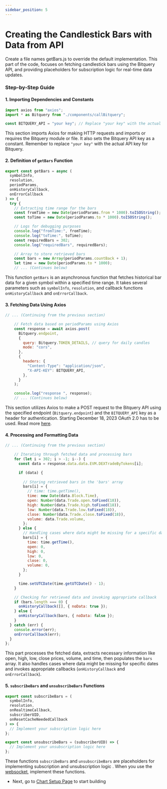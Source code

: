 ```yaml
---
sidebar_position: 5
---
```


# Creating the Candlestick Bars with Data from API

Create a file names getBars.js to override the default implementation. This part of the code, focuses on fetching candlestick bars using the Bitquery API, and providing placeholders for subscription logic for real-time data updates.


### Step-by-Step Guide

#### 1. Importing Dependencies and Constants

```javascript
import axios from "axios";
import * as Bitquery from "./components/callBitquery";

const BITQUERY_API = "your key"; // Replace "your key" with the actual API key
```

This section imports Axios for making HTTP requests and imports or requires the Bitquery module or file. It also sets the Bitquery API key as a constant. Remember to replace `"your key"` with the actual API key for Bitquery.

#### 2. Definition of `getBars` Function

```javascript
export const getBars = async (
  symbolInfo,
  resolution,
  periodParams,
  onHistoryCallback,
  onErrorCallback
) => {
  try {
    // Extracting time range for the bars
    const fromTime = new Date(periodParams.from * 1000).toISOString();
    const toTime = new Date(periodParams.to * 1000).toISOString();

    // Logs for debugging purposes
    console.log("fromTime:", fromTime);
    console.log("toTime:", toTime);
    const requiredBars = 302;
    console.log("requiredBars", requiredBars);

    // Array to store retrieved bars
    const bars = new Array(periodParams.countBack + 1);
    let time = new Date(periodParams.to * 1000);
    // ... (Continues below)
```

This function `getBars` is an asynchronous function that fetches historical bar data for a given symbol within a specified time range. It takes several parameters such as `symbolInfo`, `resolution`, and callback functions `onHistoryCallback` and `onErrorCallback`.

#### 3. Fetching Data Using Axios

```javascript
// ... (Continuing from the previous section)

    // Fetch data based on periodParams using Axios
    const response = await axios.post(
      Bitquery.endpoint,
      {
        query: Bitquery.TOKEN_DETAILS, // query for daily candles
        mode: "cors",
      },
      {
        headers: {
          "Content-Type": "application/json",
          "X-API-KEY": BITQUERY_API,
        },
      }
    );

    console.log("response ", response);
    // ... (Continues below)
```

This section utilizes Axios to make a POST request to the Bitquery API using the specified endpoint (`Bitquery.endpoint`) and the `BITQUERY_API` key as a header for authentication. Starting December 18, 2023 OAuth 2.0 has to be used. Read more [here](https://docs.bitquery.io/docs/ide/authorisation/).

#### 4. Processing and Formatting Data

```javascript
// ... (Continuing from the previous section)

    // Iterating through fetched data and processing bars
    for (let i = 302; i > -1; i--) {
      const data = response.data.data.EVM.DEXTradeByTokens[i];

      if (data) {
        
        // Storing retrieved bars in the 'bars' array
        bars[i] = {
          // time: time.getTime(),
          time: new Date(data.Block.Time),
          open: Number(data.Trade.open.toFixed(18)),
          high: Number(data.Trade.high.toFixed(18)),
          low: Number(data.Trade.low.toFixed(18)),
          close: Number(data.Trade.close.toFixed(18)),
          volume: data.Trade.volume,
        };
      } else {
        // Handling cases where data might be missing for a specific date
        bars[i] = {
          time: time.getTime(),
          open: 0,
          high: 0,
          low: 0,
          close: 0,
          volume: 0,
        };
      }

      time.setUTCDate(time.getUTCDate() - 1);
    }

    // Checking for retrieved data and invoking appropriate callback
    if (bars.length === 0) {
      onHistoryCallback([], { noData: true });
    } else {
      onHistoryCallback(bars, { noData: false });
    }
  } catch (err) {
    console.error(err);
    onErrorCallback(err);
  }
};
```

This part processes the fetched data, extracts necessary information like open, high, low, close prices, volume, and time, then populates the `bars` array. It also handles cases where data might be missing for specific dates and invokes appropriate callbacks (`onHistoryCallback` and `onErrorCallback`).

#### 5. `subscribeBars` and `unsubscribeBars` Functions

```javascript
export const subscribeBars = (
  symbolInfo,
  resolution,
  onRealtimeCallback,
  subscriberUID,
  onResetCacheNeededCallback
) => {
  // Implement your subscription logic here 
};

export const unsubscribeBars = (subscriberUID) => {
  // Implement your unsubscription logic here
};
```

These functions `subscribeBars` and `unsubscribeBars` are placeholders for implementing subscription and unsubscription logic . When you use the [websocket](https://docs.bitquery.io/docs/start/websocket/), implement these functions.


- Next, go to [Chart Setup Page](https://docs.bitquery.io/docs/usecases/tradingview-advanced-charts/advancedChart/) to start building
